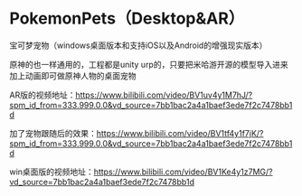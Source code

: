 # PokemonPets（Desktop&AR）
宝可梦宠物（windows桌面版本和支持iOS以及Android的增强现实版本）

原神的也一样通用的，工程都是unity urp的，只要把米哈游开源的模型导入进来加上动画即可做原神人物的桌面宠物

AR版的视频地址：https://www.bilibili.com/video/BV1uv4y1M7hJ/?spm_id_from=333.999.0.0&vd_source=7bb1bac2a4a1baef3ede7f2c7478bb1d

加了宠物跟随后的效果：https://www.bilibili.com/video/BV1tf4y1f7jK/?spm_id_from=333.999.0.0&vd_source=7bb1bac2a4a1baef3ede7f2c7478bb1d

win桌面版的视频地址：https://www.bilibili.com/video/BV1Ke4y1z7MG/?vd_source=7bb1bac2a4a1baef3ede7f2c7478bb1d
